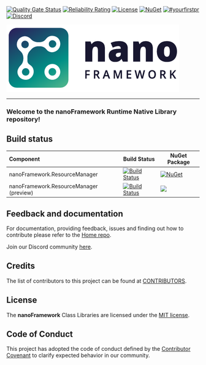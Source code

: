 [![Quality Gate Status](https://sonarcloud.io/api/project_badges/measure?project=nanoframework_lib-nanoFramework.ResourceManager&metric=alert_status)](https://sonarcloud.io/dashboard?id=nanoframework_lib-nanoFramework.ResourceManager) [![Reliability Rating](https://sonarcloud.io/api/project_badges/measure?project=nanoframework_lib-nanoFramework.ResourceManager&metric=reliability_rating)](https://sonarcloud.io/dashboard?id=nanoframework_lib-nanoFramework.ResourceManager) [![License](https://img.shields.io/badge/License-MIT-blue.svg)](LICENSE) [![NuGet](https://img.shields.io/nuget/dt/nanoFramework.ResourceManager.svg?label=NuGet&style=flat&logo=nuge)](https://www.nuget.org/packages/nanoFramework.ResourceManager/) [![#yourfirstpr](https://img.shields.io/badge/first--timers--only-friendly-blue.svg)](https://github.com/nanoframework/Home/blob/master/CONTRIBUTING.md) [![Discord](https://img.shields.io/discord/478725473862549535.svg?logo=discord&logoColor=white&label=Discord&color=7289DA)](https://discord.gg/gCyBu8T)

![nanoFramework logo](https://github.com/nanoframework/Home/blob/master/resources/logo/nanoFramework-repo-logo.png)

-----

### Welcome to the **nanoFramework** Runtime Native Library repository!

## Build status

| Component | Build Status | NuGet Package |
|:-|---|---|
| nanoFramework.ResourceManager | [![Build Status](https://dev.azure.com/nanoframework/nanoFramework.ResourceManager/_apis/build/status/nanoframework.lib-nanoFramework.ResourceManager?branchName=master)](https://dev.azure.com/nanoframework/nanoFramework.ResourceManager/_build/latest?definitionId=53&branchName=master) | [![NuGet](https://img.shields.io/nuget/v/nanoFramework.ResourceManager.svg?label=NuGet&style=flat&logo=nuge)](https://www.nuget.org/packages/nanoFramework.ResourceManager/) |
| nanoFramework.ResourceManager (preview) | [![Build Status](https://dev.azure.com/nanoframework/nanoFramework.ResourceManager/_apis/build/status/nanoframework.lib-nanoFramework.ResourceManager?branchName=develop)](https://dev.azure.com/nanoframework/nanoFramework.ResourceManager/_build/latest?definitionId=53&branchName=develop) | [![](https://badgen.net/badge/NuGet/preview/D7B023?icon=https://simpleicons.now.sh/azuredevops/fff)](https://dev.azure.com/nanoframework/feed/_packaging?_a=package&feed=sandbox&package=nanoFramework.ResourceManager&protocolType=NuGet&view=overview) |

## Feedback and documentation

For documentation, providing feedback, issues and finding out how to contribute please refer to the [Home repo](https://github.com/nanoframework/Home).

Join our Discord community [here](https://discord.gg/gCyBu8T).

## Credits

The list of contributors to this project can be found at [CONTRIBUTORS](https://github.com/nanoframework/Home/blob/master/CONTRIBUTORS.md).

## License

The **nanoFramework** Class Libraries are licensed under the [MIT license](LICENSE.md).

## Code of Conduct

This project has adopted the code of conduct defined by the [Contributor Covenant](http://contributor-covenant.org/)
to clarify expected behavior in our community.

